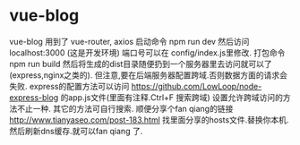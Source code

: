 # vue-blog
vue-blog
用到了 vue-router, axios
启动命令
npm run dev
然后访问 localhost:3000 (这是开发环境)
端口号可以在 config/index.js里修改.
打包命令
npm run build
然后将生成的dist目录随便扔到一个服务器里去访问就可以了(express,nginx之类的).
但注意,要在后端服务器配置跨域.否则数据方面的请求会失败.
express的配置方法可以访问
https://github.com/LowLoop/node-express-blog
的app.js文件(里面有注释.Ctrl+F 搜索跨域)
设置允许跨域访问的方法不止一种.
其它的方法可自行搜索.
顺便分享个fan qiang的链接
http://www.tianyaseo.com/post-183.html
找里面分享的hosts文件.替换你本机.然后刷新dns缓存.就可以fan qiang 了.
